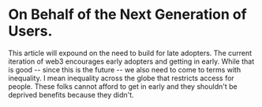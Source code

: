# On Behalf of the Next Generation of Users.

This article will expound on the need to build for late adopters.
The current iteration of web3 encourages early adopters and getting in early. While that is good -- since this is the future -- we also need to come to terms with inequality. I mean inequality across the globe that restricts access for people. These folks cannot afford to get in early and they shouldn't be deprived benefits because they didn't.
